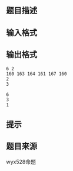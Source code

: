 


## 题目描述
## 输入格式
## 输出格式

```input1
6 2 
160 163 164 161 167 160 
2 
3 

```

```output1
6
3
1
```

## 提示
## 题目来源
wyx528命题


